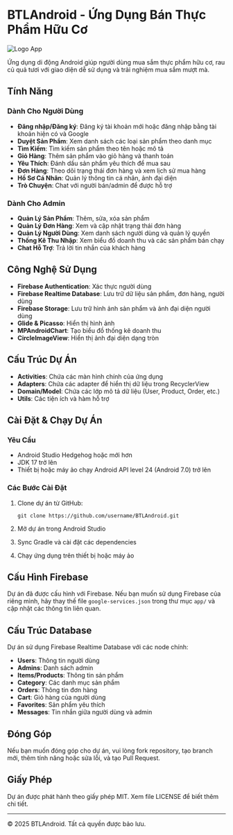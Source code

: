 # BTLAndroid - Ứng Dụng Bán Thực Phẩm Hữu Cơ

![Logo App](app/src/main/res/drawable/logohealthyapp.png)

Ứng dụng di động Android giúp người dùng mua sắm thực phẩm hữu cơ, rau củ quả tươi với giao diện dễ sử dụng và trải nghiệm mua sắm mượt mà.

## Tính Năng

### Dành Cho Người Dùng
- **Đăng nhập/Đăng ký**: Đăng ký tài khoản mới hoặc đăng nhập bằng tài khoản hiện có và Google
- **Duyệt Sản Phẩm**: Xem danh sách các loại sản phẩm theo danh mục
- **Tìm Kiếm**: Tìm kiếm sản phẩm theo tên hoặc mô tả
- **Giỏ Hàng**: Thêm sản phẩm vào giỏ hàng và thanh toán
- **Yêu Thích**: Đánh dấu sản phẩm yêu thích để mua sau
- **Đơn Hàng**: Theo dõi trạng thái đơn hàng và xem lịch sử mua hàng
- **Hồ Sơ Cá Nhân**: Quản lý thông tin cá nhân, ảnh đại diện
- **Trò Chuyện**: Chat với người bán/admin để được hỗ trợ

### Dành Cho Admin
- **Quản Lý Sản Phẩm**: Thêm, sửa, xóa sản phẩm
- **Quản Lý Đơn Hàng**: Xem và cập nhật trạng thái đơn hàng
- **Quản Lý Người Dùng**: Xem danh sách người dùng và quản lý quyền
- **Thống Kê Thu Nhập**: Xem biểu đồ doanh thu và các sản phẩm bán chạy
- **Chat Hỗ Trợ**: Trả lời tin nhắn của khách hàng

## Công Nghệ Sử Dụng
- **Firebase Authentication**: Xác thực người dùng
- **Firebase Realtime Database**: Lưu trữ dữ liệu sản phẩm, đơn hàng, người dùng
- **Firebase Storage**: Lưu trữ hình ảnh sản phẩm và ảnh đại diện người dùng
- **Glide & Picasso**: Hiển thị hình ảnh
- **MPAndroidChart**: Tạo biểu đồ thống kê doanh thu
- **CircleImageView**: Hiển thị ảnh đại diện dạng tròn

## Cấu Trúc Dự Án
- **Activities**: Chứa các màn hình chính của ứng dụng
- **Adapters**: Chứa các adapter để hiển thị dữ liệu trong RecyclerView
- **Domain/Model**: Chứa các lớp mô tả dữ liệu (User, Product, Order, etc.)
- **Utils**: Các tiện ích và hàm hỗ trợ

## Cài Đặt & Chạy Dự Án

### Yêu Cầu
- Android Studio Hedgehog hoặc mới hơn
- JDK 17 trở lên
- Thiết bị hoặc máy ảo chạy Android API level 24 (Android 7.0) trở lên

### Các Bước Cài Đặt
1. Clone dự án từ GitHub:
   ```
   git clone https://github.com/username/BTLAndroid.git
   ```

2. Mở dự án trong Android Studio

3. Sync Gradle và cài đặt các dependencies

4. Chạy ứng dụng trên thiết bị hoặc máy ảo

## Cấu Hình Firebase
Dự án đã được cấu hình với Firebase. Nếu bạn muốn sử dụng Firebase của riêng mình, hãy thay thế file `google-services.json` trong thư mục `app/` và cập nhật các thông tin liên quan.

## Cấu Trúc Database
Dự án sử dụng Firebase Realtime Database với các node chính:
- **Users**: Thông tin người dùng
- **Admins**: Danh sách admin
- **Items/Products**: Thông tin sản phẩm
- **Category**: Các danh mục sản phẩm
- **Orders**: Thông tin đơn hàng
- **Cart**: Giỏ hàng của người dùng
- **Favorites**: Sản phẩm yêu thích
- **Messages**: Tin nhắn giữa người dùng và admin

## Đóng Góp
Nếu bạn muốn đóng góp cho dự án, vui lòng fork repository, tạo branch mới, thêm tính năng hoặc sửa lỗi, và tạo Pull Request.

## Giấy Phép
Dự án được phát hành theo giấy phép MIT. Xem file LICENSE để biết thêm chi tiết.

---
© 2025 BTLAndroid. Tất cả quyền được bảo lưu.
